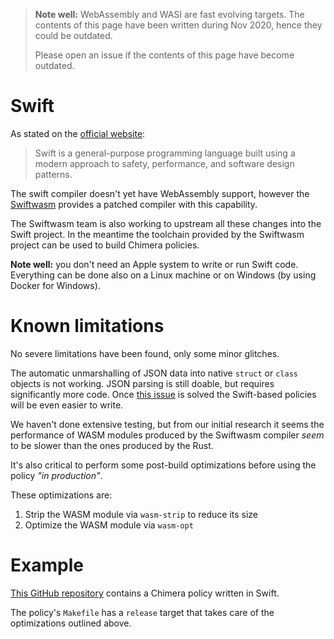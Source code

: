 > **Note well:** WebAssembly and WASI are fast evolving targets. The contents
> of this page have been written during Nov 2020, hence they could be outdated.
>
> Please open an issue if the contents of this page have become outdated.

# Swift

As stated on the [official website](https://swift.org/):

> Swift is a general-purpose programming language built using a modern approach
> to safety, performance, and software design patterns.

The swift compiler doesn't yet have WebAssembly support, however the
[Swiftwasm](https://swiftwasm.org/) provides a patched compiler with this
capability.

The Swiftwasm team is also working to upstream all these changes into the
Swift project. In the meantime the toolchain provided by the Swiftwasm project
can be used to build Chimera policies.

**Note well:** you don't need an Apple system to write or run Swift code. Everything
can be done also on a Linux machine or on Windows (by using Docker for Windows).

# Known limitations

No severe limitations have been found, only some minor glitches.

The automatic unmarshalling of JSON data into native `struct` or `class` objects
is not working. JSON parsing is still doable, but requires significantly more
code. Once [this issue](https://github.com/swiftwasm/swift/issues/2223)
is solved the Swift-based policies will be even easier to write.


We haven't done extensive testing, but from our initial research it seems the
performance of WASM modules produced by the Swiftwasm compiler *seem* to be
slower than the ones produced by the Rust.

It's also critical to perform some post-build optimizations before using the
policy *"in production"*.

These optimizations are:

  1. Strip the WASM module via `wasm-strip` to reduce its size
  1. Optimize the WASM module via `wasm-opt`

# Example

[This GitHub repository](https://github.com/chimera-kube/pod-runtime-class-policy)
contains a Chimera policy written in Swift.

The policy's `Makefile` has a `release` target that takes care of the
optimizations outlined above.

